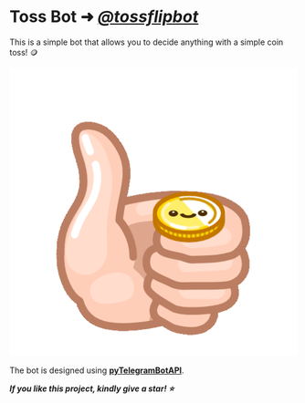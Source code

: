 # Toss Bot ➜ ***[@tossflipbot](https://t.me/tossflipbot/)***

This is a simple bot that allows you to decide anything with a simple coin toss! 🪙

![](assets/toss.gif)

The bot is designed using **[pyTelegramBotAPI](https://github.com/eternnoir/pyTelegramBotAPI)**.

**_If you like this project, kindly give a star! ⭐_**
